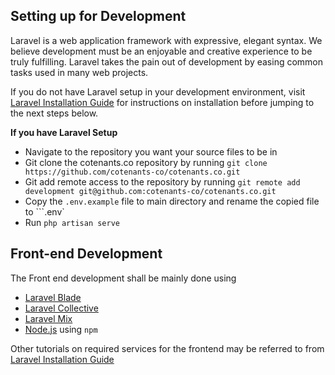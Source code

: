 ## Setting up for Development

Laravel is a web application framework with expressive, elegant syntax. We believe development must be an enjoyable and creative experience to be truly fulfilling. Laravel takes the pain out of development by easing common tasks used in many web projects.

If you do not have Laravel setup in your development environment, visit [Laravel Installation Guide](https://laravel.com/docs/7.x) for instructions on installation before jumping to the next steps below.

**If you have Laravel Setup**
- Navigate to the repository you want your source files to be in
- Git clone the cotenants.co repository by running ```git clone https://github.com/cotenants-co/cotenants.co.git```
- Git add remote access to the repository by running ```git remote add development git@github.com:cotenants-co/cotenants.co.git```
- Copy the ```.env.example``` file to main directory and rename the copied file to ```.env`
- Run ```php artisan serve```

## Front-end Development
The Front end development shall be mainly done using 
- [Laravel Blade](https://laravel.com/docs/7.x/blade)
- [Laravel Collective](https://laravelcollective.com/docs/6.0/html)
- [Laravel Mix](https://laravel.com/docs/7.x/mix)
- [Node.js](https://nodejs.org/en/) using ```npm```

Other tutorials on required services for the frontend may be referred to from [Laravel Installation Guide](https://laravel.com/docs/7.x)

